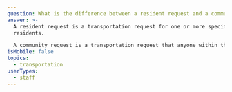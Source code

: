 ```yaml
---
question: What is the difference between a resident request and a community request?
answer: >-
  A resident request is a transportation request for one or more specific
  residents. 

  A community request is a transportation request that anyone within the community will use. 
isMobile: false
topics:
  - transportation
userTypes:
  - staff
---
```

